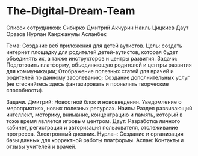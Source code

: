 # The-Digital-Dream-Team
Список сотрудников:
Сибирко Дмитрий
Акчурин Наиль
Цицкиев Даут
Оразов Нурлан
Каиржанулы Асланбек

Тема: Создание веб приложения для детей аутистов.
Цель: создать интернет площадку для родителей детей-аутистов, которая будет объединять их, а также инструкторов и центры развития.
Задачи:
Подготовить платформу, объединяющую родителей и центры развития для коммуникации;
Отображение полезных статей для врачей и родителей по данному заболеванию;
Создание дополнительных услуг (не стесняйтесь здесь фантазировать и проявлять творческие способности).

Задачи.
Дмитрий:	Новостной блок и нововведения. Уведомление о мероприятиях, новых полезных ресурсах. 
Наиль:	Раздел развивающий интеллект, моторику, внимание, концентрацию и память, который в тоже время является игровым центром.
Даут:	Разработка личного кабинет, регистрация и авторизация пользователя, отслеживание прогресса. Электронный дневник. 
Нурлан:	Создание и организация базы данных для корректной работы платформы.
Аслан:	Контакты и отзывы учителей и врачей.
